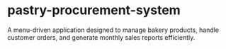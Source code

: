 # pastry-procurement-system
A menu-driven application designed to manage bakery products, handle customer orders, and generate monthly sales reports efficiently.
